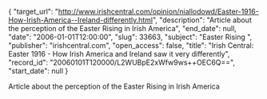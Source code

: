 {
  "target_url": "http://www.irishcentral.com/opinion/niallodowd/Easter-1916-How-Irish-America--Ireland-differently.html", 
  "description": "Article about the perception of the Easter Rising in Irish America", 
  "end_date": null, 
  "date": "2006-01-01T12:00:00", 
  "slug": 33663, 
  "subject": "Easter Rising ", 
  "publisher": "irishcentral.com", 
  "open_access": false, 
  "title": "Irish Central: Easter 1916 - How Irish America and Ireland saw it very differently", 
  "record_id": "20060101T120000/L2WUBpE2xWfw9ws++OEC6Q==", 
  "start_date": null
}

Article about the perception of the Easter Rising in Irish America